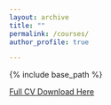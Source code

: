 ```yaml
---
layout: archive
title: ""
permalink: /courses/
author_profile: true

---
```


{% include base_path %}

[Full CV Download Here](https://drive.google.com/uc?export=download&id=1LW0ZMFT34jNu_DLUB87aT7oYYBxdKBzG)
